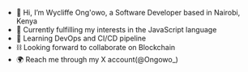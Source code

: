 - 👋 Hi, I’m Wycliffe Ong'owo, a Software Developer based in Nairobi, Kenya
- 🗽 Currently fulfilling my interests in the JavaScript language
- 🌱 Learning DevOps and CI/CD pipeline
- ⛓ Looking forward to collaborate on Blockchain
- 🌍 Reach me through my X account(@Ongowo_)
